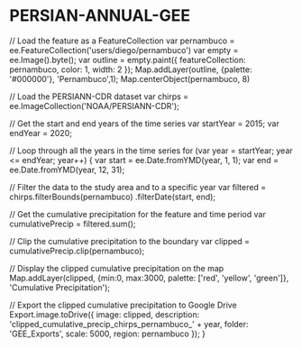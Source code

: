 # PERSIAN-ANNUAL-GEE

// Load the feature as a FeatureCollection
var pernambuco = ee.FeatureCollection('users/diego/pernambuco')
var empty = ee.Image().byte();
var outline = empty.paint({
  featureCollection: pernambuco,
  color: 1,
  width: 2
});
Map.addLayer(outline, {palette: '#000000'}, 'Pernambuco',1);
Map.centerObject(pernambuco, 8)

// Load the PERSIANN-CDR dataset
var chirps = ee.ImageCollection('NOAA/PERSIANN-CDR');

// Get the start and end years of the time series
var startYear = 2015;
var endYear = 2020;

// Loop through all the years in the time series
for (var year = startYear; year <= endYear; year++) {
  var start = ee.Date.fromYMD(year, 1, 1);
  var end = ee.Date.fromYMD(year, 12, 31);

  // Filter the data to the study area and to a specific year
  var filtered = chirps.filterBounds(pernambuco)
    .filterDate(start, end);

  // Get the cumulative precipitation for the feature and time period
  var cumulativePrecip = filtered.sum();

  // Clip the cumulative precipitation to the boundary
  var clipped = cumulativePrecip.clip(pernambuco);

  // Display the clipped cumulative precipitation on the map
  Map.addLayer(clipped, {min:0, max:3000, palette: ['red', 'yellow', 'green']}, 'Cumulative Precipitation');

  // Export the clipped cumulative precipitation to Google Drive
  Export.image.toDrive({
    image: clipped,
    description: 'clipped_cumulative_precip_chirps_pernambuco_' + year,
    folder: 'GEE_Exports',
    scale: 5000,
    region: pernambuco
  });
}
